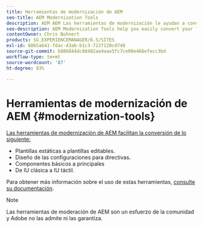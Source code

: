```yaml
---
title: Herramientas de modernización de AEM
seo-title: AEM Modernization Tools
description: AEM AEM Las herramientas de modernización le ayudan a convertir las funciones de la versión heredada de la a la tecnología más reciente
seo-description: AEM Modernization Tools help you easily convert your legacy AEM features to the latest technology
contentOwner: Chris Bohnert
products: SG_EXPERIENCEMANAGER/6.5/SITES
exl-id: 8865a641-fdac-43ab-b1c3-722f120cd749
source-git-commit: b886844dc80482ae4aae5fc7ce09e466efecc3bd
workflow-type: tm+mt
source-wordcount: '87'
ht-degree: 83%

---
```


# Herramientas de modernización de AEM {#modernization-tools}

[Las herramientas de modernización de AEM facilitan la conversión de lo siguiente:](https://opensource.adobe.com/aem-modernize-tools/)

* [](page-templates-static.md)Plantillas estáticas a plantillas editables.[](page-templates-editable.md)
* [](page-templates-static.md)Diseño de las configuraciones para directivas.[](page-templates-editable.md)
* [](/help/sites-authoring/default-components-foundation.md)Componentes básicos a principales[](https://experienceleague.adobe.com/docs/experience-manager-core-components/using/introduction.html?lang=es)
* [](website.md)De IU clásica a IU táctil.[](touch-ui-concepts.md)

Para obtener más información sobre el uso de estas herramientas, [consulte su documentación](https://opensource.adobe.com/aem-modernize-tools/).

>[!NOTE]
>
>Las herramientas de moderación de AEM son un esfuerzo de la comunidad y Adobe no las admite ni las garantiza.
